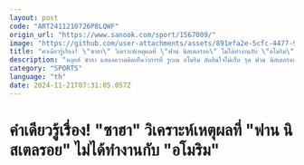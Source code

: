 ```yaml
---
layout: post
code: "ART2411210726P8LQWF"
origin_url: "https://www.sanook.com/sport/1567009/"
image: "https://github.com/user-attachments/assets/891efa2e-5cfc-4477-9e7c-349e8fc36c3b"
title: "คำเดียวรู้เรื่อง! \"ซาฮา\" วิเคราะห์เหตุผลที่ \"ฟาน นิสเตลรอย\" ไม่ได้ทำงานกับ \"อโมริม\""
description: "หลุยส์ ซาฮา แสดงความคิดเห็นว่าการที่ รูเบน อโมริม ตัดสินใจไม่เก็บ รุด ฟาน นิสเตลรอย เป็นทีมงานที่ แมนเชสเตอร์ ยูไนเต็ด อาจเป็นเพราะอีโก้ของกุนซือชาวโปรตุเกส"
category: "SPORTS"
language: "th"
date: 2024-11-21T07:31:05.057Z
---
```


# คำเดียวรู้เรื่อง! "ซาฮา" วิเคราะห์เหตุผลที่ "ฟาน นิสเตลรอย" ไม่ได้ทำงานกับ "อโมริม"